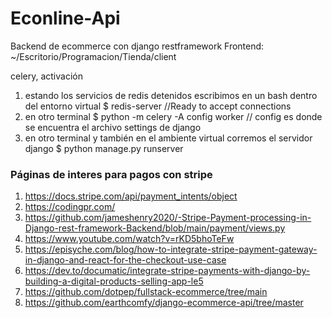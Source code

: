 # Econline-Api
Backend de ecommerce con django restframework
Frontend: ~/Escritorio/Programacion/Tienda/client

celery, activación

1. estando los servicios de redis detenidos escribimos en un bash dentro del entorno virtual
    $ redis-server  //Ready to accept connections
2. en otro terminal 
    $ python -m celery -A config worker // config es donde se encuentra el archivo settings de django
3. en otro terminal y también en el ambiente virtual corremos el servidor django
    $ python manage.py runserver

### Páginas de interes para pagos con stripe
1. https://docs.stripe.com/api/payment_intents/object
2. https://codingpr.com/
3. https://github.com/jameshenry2020/-Stripe-Payment-processing-in-Django-rest-framework-Backend/blob/main/payment/views.py
4. https://www.youtube.com/watch?v=rKD5bhoTeFw
5. https://episyche.com/blog/how-to-integrate-stripe-payment-gateway-in-django-and-react-for-the-checkout-use-case
6. https://dev.to/documatic/integrate-stripe-payments-with-django-by-building-a-digital-products-selling-app-le5
7. https://github.com/dotpep/fullstack-ecommerce/tree/main
8. https://github.com/earthcomfy/django-ecommerce-api/tree/master
